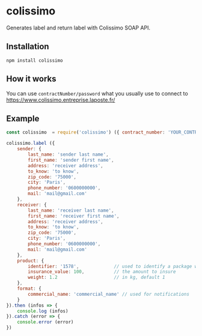 colissimo
==============

Generates label and return label with Colissimo SOAP API.

## Installation

`npm install colissimo`

## How it works

You can use `contractNumber/password` what you usually use to connect to https://www.colissimo.entreprise.laposte.fr/

## Example

```javascript
const colissimo  = require('colissimo') ({ contract_number: 'YOUR_CONTRACT_NUMBER', password: 'YOUR_PASSWORD' })

colissimo.label ({
	sender: {
		last_name: 'sender last name',
		first_name: 'sender first name',
		address: 'receiver address',
		to_know: 'to know',
		zip_code: '75000',
		city: 'Paris',
		phone_number: '0600000000',
		mail: 'mail@gmail.com'
	},
	receiver: {
		last_name: 'receiver last name',
		first_name: 'receiver first name',
		address: 'receiver address',
		to_know: 'to know',
		zip_code: '75000',
		city: 'Paris',
		phone_number: '0600000000',
		mail: 'mail@gmail.com'
	},
	product: {
		identifier: '1578',				// used to identify a package when you received it. its displayed before the company_name
		insurance_value: 100,			// the amount to insure
		weight: 1.2						// in kg, default 1
	},
	format: {
		commercial_name: 'commercial_name' // used for notifications
	}
}).then (infos => {
	console.log (infos)
}).catch (error => {
	console.error (error)
})
```
